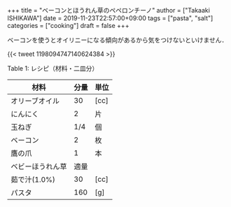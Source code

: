 +++
title = "ベーコンとほうれん草のペペロンチーノ"
author = ["Takaaki ISHIKAWA"]
date = 2019-11-23T22:57:00+09:00
tags = ["pasta", "salt"]
categories = ["cooking"]
draft = false
+++

ベーコンを使うとオイリニーになる傾向があるから気をつけないといけません．

{{< tweet 1198094747140624384 >}}

<div class="table-caption">
  <span class="table-number">Table 1</span>:
  レシピ（材料・二皿分）
</div>

| 材料      | 分量 | 単位 |
|---------|----|----|
| オリーブオイル | 30  | [cc] |
| にんにく  | 2   | 片   |
| 玉ねぎ    | 1/4 | 個   |
| ベーコン  | 2   | 枚   |
| 鷹の爪    | 1   | 本   |
| ベビーほうれん草 | 適量 |      |
| 茹で汁(1.0%) | 30  | [cc] |
| パスタ    | 160 | [g]  |
